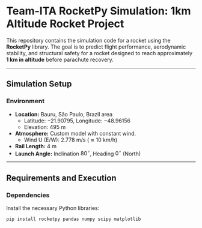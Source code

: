 # Team-ITA RocketPy Simulation: 1km Altitude Rocket Project

This repository contains the simulation code for a rocket using the **RocketPy** library. The goal is to predict flight performance, aerodynamic stability, and structural safety for a rocket designed to reach approximately **1 km in altitude** before parachute recovery.

---

##  Simulation Setup

### Environment

* **Location:** Bauru, São Paulo, Brazil area
    * Latitude: $-21.90795$, Longitude: $-48.96156$
    * Elevation: $495 \text{ m}$
* **Atmosphere:** Custom model with constant wind.
    * Wind U (E/W): $2.778 \text{ m}/\text{s}$ ($\approx 10 \text{ km}/\text{h}$)
* **Rail Length:** $4 \text{ m}$
* **Launch Angle:** Inclination $80^\circ$, Heading $0^\circ$ (North)

---


##  Requirements and Execution

### Dependencies

Install the necessary Python libraries:
```bash
pip install rocketpy pandas numpy scipy matplotlib
